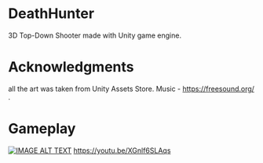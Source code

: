 # DeathHunter
3D Top-Down Shooter made with Unity game engine.

# Acknowledgments
all the art was taken from Unity Assets Store.
Music - https://freesound.org/ .

# Gameplay
[![IMAGE ALT TEXT](http://img.youtube.com/vi/XGnlf6SLAqs/0.jpg)](http://www.youtube.com/watch?v=XGnlf6SLAqs "DeathHunter")
https://youtu.be/XGnlf6SLAqs

